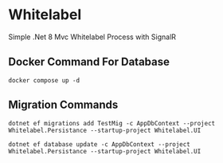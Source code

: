 # Whitelabel

Simple .Net 8 Mvc Whitelabel Process with SignalR


## Docker Command For Database

```
docker compose up -d
```

## Migration Commands

```
dotnet ef migrations add TestMig -c AppDbContext --project Whitelabel.Persistance --startup-project Whitelabel.UI
```

```
dotnet ef database update -c AppDbContext --project Whitelabel.Persistance --startup-project Whitelabel.UI
```

